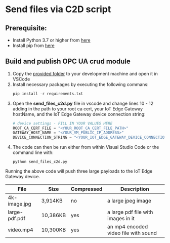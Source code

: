# Send files via C2D script

## Prerequisite:
- Install Python 3.7 or higher from [here](https://www.python.org/downloads/)
- Install pip from [here](https://www.makeuseof.com/tag/install-pip-for-python/)

## Build and publish OPC UA crud module
1. Copy the [provided folder](https://github.com/iot-for-all/iotedge-gateway-file-upload-c2d/tree/master/app) to your development machine and open it in VSCode
2. Install necessary packages by executing the following commans:
    ```python
    pip install -r requirements.txt
    ```
3. Open the **send_files_c2d.py** file in vscode and change lines 10 - 12 adding in the path to your root ca cert, your IoT Edge Gateway hostName, and the IoT Edge Gateway device connection string:
    ```python
    # device settings - FILL IN YOUR VALUES HERE
    ROOT_CA_CERT_FILE = "<YOUR_ROOT_CA_CERT_FILE_PATH>"
    GATEWAY_HOST_NAME = "<YOUR_VM_PUBLIC_IP_ADDRESS>"
    DEVICE_CONNECTION_STRING = "<YOUR_IOT_EDGE_GATEWAY_DEVICE_CONNECTION_STRING>"
    ```
4. The code can then be run either from within Visual Studio Code or the command line with:
    ```
    python send_files_c2d.py
    ```

Running the above code will push three large payloads to the IoT Edge Gateway device.

|File|Size|Compressed|Description|
|----|----|----------|-----------|
|4k-image.jpg|3,914KB|no|a large jpeg image|
|large-pdf.pdf|10,386KB|yes|a large pdf file with images in it|
|video.mp4|10,300KB|yes|an mp4 encoded video file with sound|

